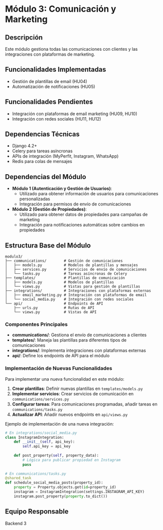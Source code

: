 # Módulo 3: Comunicación y Marketing

## Descripción
Este módulo gestiona todas las comunicaciones con clientes y las integraciones con plataformas de marketing.

## Funcionalidades Implementadas
- Gestión de plantillas de email (HU04)
- Automatización de notificaciones (HU05)

## Funcionalidades Pendientes
- Integración con plataformas de email marketing (HU09, HU10)
- Integración con redes sociales (HU11, HU12)

## Dependencias Técnicas
- Django 4.2+
- Celery para tareas asíncronas
- APIs de integración (MyPerfit, Instagram, WhatsApp)
- Redis para colas de mensajes

## Dependencias del Módulo
- **Módulo 1 (Autenticación y Gestión de Usuarios)**:
  - Utilizado para obtener información de usuarios para comunicaciones personalizadas
  - Integración para permisos de envío de comunicaciones
- **Módulo 2 (Gestión de Propiedades)**:
  - Utilizado para obtener datos de propiedades para campañas de marketing
  - Integración para notificaciones automáticas sobre cambios en propiedades

## Estructura Base del Módulo
```
modulo3/
├── communications/        # Gestión de comunicaciones
│   ├── models.py          # Modelos de plantillas y mensajes
│   ├── services.py        # Servicios de envío de comunicaciones
│   └── tasks.py           # Tareas asíncronas de Celery
├── templates/             # Plantillas de comunicación
│   ├── models.py          # Modelos de plantillas
│   └── views.py           # Vistas para gestión de plantillas
├── integrations/          # Integraciones con plataformas externas
│   ├── email_marketing.py # Integración con plataformas de email
│   └── social_media.py    # Integración con redes sociales
└── api/                   # Endpoints de API
    ├── urls.py            # Rutas de API
    └── views.py           # Vistas de API
```

### Componentes Principales
- **communications/**: Gestiona el envío de comunicaciones a clientes
- **templates/**: Maneja las plantillas para diferentes tipos de comunicaciones
- **integrations/**: Implementa integraciones con plataformas externas
- **api/**: Define los endpoints de API para el módulo

### Implementación de Nuevas Funcionalidades
Para implementar una nueva funcionalidad en este módulo:

1. **Crear plantillas**: Definir nuevas plantillas en `templates/models.py`
2. **Implementar servicios**: Crear servicios de comunicación en `communications/services.py`
3. **Configurar tareas**: Para comunicaciones programadas, añadir tareas en `communications/tasks.py`
4. **Actualizar API**: Añadir nuevos endpoints en `api/views.py`

Ejemplo de implementación de una nueva integración:
```python
# En integrations/social_media.py
class InstagramIntegration:
    def __init__(self, api_key):
        self.api_key = api_key
        
    def post_property(self, property_data):
        # Lógica para publicar propiedad en Instagram
        pass
        
# En communications/tasks.py
@shared_task
def schedule_social_media_posts(property_id):
    property = Property.objects.get(id=property_id)
    instagram = InstagramIntegration(settings.INSTAGRAM_API_KEY)
    instagram.post_property(property.to_dict())
```

## Equipo Responsable
Backend 3